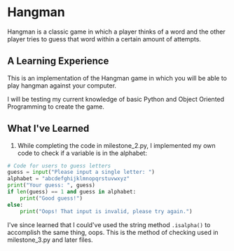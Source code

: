 # Hangman
Hangman is a classic game in which a player thinks of a word and the other player tries to guess that word within a certain amount of attempts.

## A Learning Experience
This is an implementation of the Hangman game in which you will be able to play hangman against your computer.

I will be testing my current knowledge of basic Python and Object Oriented Programming to create the game.

## What I've Learned
1. While completing the code in milestone_2.py, I implemented my own code to check if a variable is in the alphabet:
``` python
# Code for users to guess letters
guess = input("Please input a single letter: ")
alphabet = "abcdefghijklmnopqrstuvwxyz"
print("Your guess: ", guess)
if len(guess) == 1 and guess in alphabet:
    print("Good guess!")
else:
    print("Oops! That input is invalid, please try again.")
```
I've since learned that I could've used the string method `.isalpha()` to accomplish the same thing, oops. This is the method of checking used in milestone_3.py and later files.
